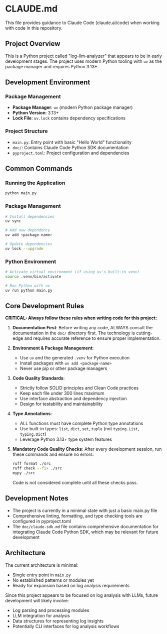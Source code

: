 # CLAUDE.md

This file provides guidance to Claude Code (claude.ai/code) when working with code in this repository.

## Project Overview

This is a Python project called "log-llm-analyzer" that appears to be in early development stages. The project uses modern Python tooling with `uv` as the package manager and requires Python 3.13+.

## Development Environment

### Package Management
- **Package Manager**: `uv` (modern Python package manager)
- **Python Version**: 3.13+
- **Lock File**: `uv.lock` contains dependency specifications

### Project Structure
- `main.py`: Entry point with basic "Hello World" functionality
- `doc/`: Contains Claude Code Python SDK documentation
- `pyproject.toml`: Project configuration and dependencies

## Common Commands

### Running the Application
```bash
python main.py
```

### Package Management
```bash
# Install dependencies
uv sync

# Add new dependency
uv add <package-name>

# Update dependencies  
uv lock --upgrade
```

### Python Environment
```bash
# Activate virtual environment (if using uv's built-in venv)
source .venv/bin/activate

# Run Python with uv
uv run python main.py
```

## Core Development Rules

**CRITICAL: Always follow these rules when writing code for this project:**

1. **Documentation First**: Before writing any code, ALWAYS consult the documentation in the `doc/` directory first. The technology is cutting-edge and requires accurate reference to ensure proper implementation.

2. **Environment & Package Management**: 
   - Use `uv` and the generated `.venv` for Python execution
   - Install packages with `uv add <package-name>`
   - Never use pip or other package managers

3. **Code Quality Standards**:
   - Strictly follow SOLID principles and Clean Code practices
   - Keep each file under 300 lines maximum
   - Use interface abstraction and dependency injection
   - Design for testability and maintainability

4. **Type Annotations**:
   - ALL functions must have complete Python type annotations
   - Use built-in types: `list`, `dict`, `set`, `tuple` (not `typing.List`, `typing.Dict`)
   - Leverage Python 3.13+ type system features

5. **Mandatory Code Quality Checks**:
   After every development session, run these commands and ensure no errors:
   ```bash
   ruff format ./src
   ruff check --fix ./src  
   mypy ./src
   ```
   Code is not considered complete until all these checks pass.

## Development Notes

- The project is currently in a minimal state with just a basic main.py file
- Comprehensive linting, formatting, and type checking tools are configured in pyproject.toml
- The `doc/claude-sdk.md` file contains comprehensive documentation for integrating Claude Code Python SDK, which may be relevant for future development

## Architecture

The current architecture is minimal:
- Single entry point in `main.py`
- No established patterns or modules yet
- Ready for expansion based on log analysis requirements

Since this project appears to be focused on log analysis with LLMs, future development will likely involve:
- Log parsing and processing modules
- LLM integration for analysis
- Data structures for representing log insights
- Potentially CLI interfaces for log analysis workflows